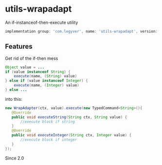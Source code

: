 # utils-wrapadapt
An if-instanceof-then-execute utility

```groovy
implementation group: 'com.legyver', name: 'utils-wrapadapt', version: '3.4.0-alpha.4'
```
## Features
Get rid of the if-then mess
```java
Object value = ...
if (value instanceof String) {
	execute(name, (String) value)
} else if (value instanceof Integer) {
	execute(name, (Integer) value)
} else ...
```
 into this:
 ```java
 new WrapAdapter(ctx, value).execute(new TypedCommand<String>(){
    @Override
    public void executeString(String ctx, String value) {
    	//execute block if string
    }
    @Override
    public void executeInteger(String ctx, Integer value) {
    	//execute block if integer
    }
});
```
Since 2.0